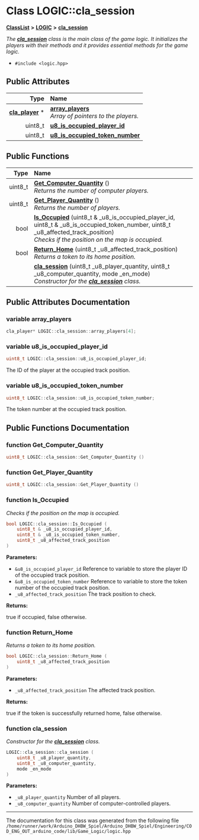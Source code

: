 

# Class LOGIC::cla\_session



[**ClassList**](annotated.md) **>** [**LOGIC**](namespaceLOGIC.md) **>** [**cla\_session**](classLOGIC_1_1cla__session.md)



_The_ [_**cla\_session**_](classLOGIC_1_1cla__session.md) _class is the main class of the game logic. It initializes the players with their methods and it provides essential methods for the game logic._

* `#include <logic.hpp>`





















## Public Attributes

| Type | Name |
| ---: | :--- |
|  [**cla\_player**](classLOGIC_1_1cla__player.md) \* | [**array\_players**](#variable-array_players)  <br>_Array of pointers to the players._  |
|  uint8\_t | [**u8\_is\_occupied\_player\_id**](#variable-u8_is_occupied_player_id)  <br> |
|  uint8\_t | [**u8\_is\_occupied\_token\_number**](#variable-u8_is_occupied_token_number)  <br> |
















## Public Functions

| Type | Name |
| ---: | :--- |
|  uint8\_t | [**Get\_Computer\_Quantity**](#function-get_computer_quantity) () <br>_Returns the number of computer players._  |
|  uint8\_t | [**Get\_Player\_Quantity**](#function-get_player_quantity) () <br>_Returns the number of players._  |
|  bool | [**Is\_Occupied**](#function-is_occupied) (uint8\_t & \_u8\_is\_occupied\_player\_id, uint8\_t & \_u8\_is\_occupied\_token\_number, uint8\_t \_u8\_affected\_track\_position) <br>_Checks if the position on the map is occupied._  |
|  bool | [**Return\_Home**](#function-return_home) (uint8\_t \_u8\_affected\_track\_position) <br>_Returns a token to its home position._  |
|   | [**cla\_session**](#function-cla_session) (uint8\_t \_u8\_player\_quantity, uint8\_t \_u8\_computer\_quantity, mode \_en\_mode) <br>_Constructor for the_ [_**cla\_session**_](classLOGIC_1_1cla__session.md) _class._ |




























## Public Attributes Documentation




### variable array\_players 

```C++
cla_player* LOGIC::cla_session::array_players[4];
```






### variable u8\_is\_occupied\_player\_id 


```C++
uint8_t LOGIC::cla_session::u8_is_occupied_player_id;
```



The ID of the player at the occupied track position. 


        



### variable u8\_is\_occupied\_token\_number 


```C++
uint8_t LOGIC::cla_session::u8_is_occupied_token_number;
```



The token number at the occupied track position. 


        
## Public Functions Documentation




### function Get\_Computer\_Quantity 

```C++
uint8_t LOGIC::cla_session::Get_Computer_Quantity () 
```






### function Get\_Player\_Quantity 

```C++
uint8_t LOGIC::cla_session::Get_Player_Quantity () 
```






### function Is\_Occupied 

_Checks if the position on the map is occupied._ 
```C++
bool LOGIC::cla_session::Is_Occupied (
    uint8_t & _u8_is_occupied_player_id,
    uint8_t & _u8_is_occupied_token_number,
    uint8_t _u8_affected_track_position
) 
```





**Parameters:**


* `&u8_is_occupied_player_id` Reference to variable to store the player ID of the occupied track position. 
* `&u8_is_occupied_token_number` Reference to variable to store the token number of the occupied track position. 
* `_u8_affected_track_position` The track position to check. 



**Returns:**

true if occupied, false otherwise. 





        



### function Return\_Home 

_Returns a token to its home position._ 
```C++
bool LOGIC::cla_session::Return_Home (
    uint8_t _u8_affected_track_position
) 
```





**Parameters:**


* `_u8_affected_track_position` The affected track position. 



**Returns:**

true if the token is successfully returned home, false otherwise. 





        



### function cla\_session 

_Constructor for the_ [_**cla\_session**_](classLOGIC_1_1cla__session.md) _class._
```C++
LOGIC::cla_session::cla_session (
    uint8_t _u8_player_quantity,
    uint8_t _u8_computer_quantity,
    mode _en_mode
) 
```





**Parameters:**


* `_u8_player_quantity` Number of all players. 
* `_u8_computer_quantity` Number of computer-controlled players. 




        

------------------------------
The documentation for this class was generated from the following file `/home/runner/work/Arduino_DHBW_Spiel/Arduino_DHBW_Spiel/Engineering/COD_ENG_OUT_arduino_code/lib/Game_Logic/logic.hpp`

